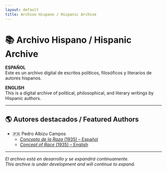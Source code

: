 ```yaml
---
layout: default
title: Archivo Hispano / Hispanic Archive
---
```


# 📚 Archivo Hispano / Hispanic Archive

**ESPAÑOL**  
Este es un archivo digital de escritos políticos, filosóficos y literarios de autores hispanos.

**ENGLISH**  
This is a digital archive of political, philosophical, and literary writings by Hispanic authors. 

---

## 🌎 Autores destacados / Featured Authors

- 🇵🇷 Pedro Albizu Campos  
  - [*Concepto de la Raza* (1935) – Español](./authors/albizu-campos/concepto-de-la-raza)  
  - [*Concept of Race* (1935) – English](./authors/albizu-campos/concept-of-race)

---

_El archivo está en desarrollo y se expandirá continuamente._  
_This archive is under development and will continue to expand._
